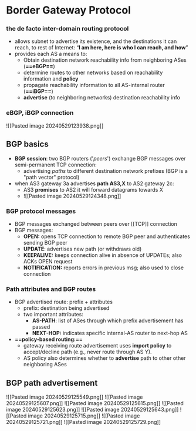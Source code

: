 # Border Gateway Protocol
### the de facto inter-domain routing protocol

- allows subnet to advertise its existence, and the destinations it can reach, to rest of Internet: “**I am here, here is who I can reach, and how**”
- provides each AS a means to:
	- Obtain destination network reachability info from neighboring ASes (**==eBGP==**)
	- determine routes to other networks based on reachability information and **policy**
	- propagate reachability information to all AS-internal router (**==iBGP==**)
	- **advertise** (to neighboring networks) destination reachability info
### eBGP, iBGP connection
![[Pasted image 20240529123938.png]]
## BGP basics
- **BGP session**: two BGP routers ('*peers*') exchange BGP messages over semi-permanent TCP connection:
	- advertising *paths* to different destination network prefixes (BGP is a "path vector" protocol)
- when AS3 gateway 3a advertises **path AS3,X** to AS2 gateway 2c:
	- AS3 **promises** to AS2 it will forward datagrams towards X
	- ![[Pasted image 20240529124348.png]]

### BGP protocol messages
- BGP messages exchanged between peers over [[TCP]] connection
- BGP messages:
	- **OPEN:** opens TCP connection to remote BGP peer and authenticates sending BGP peer
	- **UPDATE**: advertises new path (or withdraws old)
	- **KEEPALIVE:** keeps connection alive in absence of UPDATEs; also ACKs OPEN request
	- **NOTIFICATION:** reports errors in previous msg; also used to close connection
### Path attributes and BGP routes
- BGP advertised route: prefix + attributes
	- prefix: destination being advertised
	- two important attributes:
		- **AS-PATH**: list of ASes through which prefix advertisement has passed
		- **NEXT-HOP:** indicates specific internal-AS router to next-hop AS
- **==policy-based routing:==**
	- gateway receiving route advertisement uses **import policy** to accept/decline path (e.g., never route through AS Y).
	- AS policy also determines whether to **advertise** path to other other neighboring ASes
## BGP path advertisement

![[Pasted image 20240529125549.png]]
![[Pasted image 20240529125607.png]]
![[Pasted image 20240529125615.png]]
![[Pasted image 20240529125623.png]]
![[Pasted image 20240529125643.png]]
![[Pasted image 20240529125715.png]]
![[Pasted image 20240529125721.png]]
![[Pasted image 20240529125729.png]]
